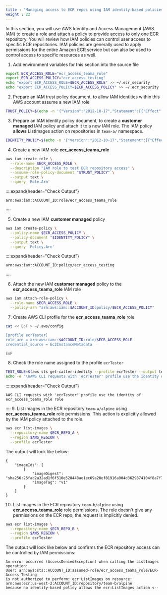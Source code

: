 ```yaml
---
title : "Managing access to ECR repos using IAM identity-based policies"
weight : 22
---
```


In this section, you will use AWS Identity and Access Management (AWS IAM) to create a role and attach a policy to provide access to only one ECR repository. You will review how IAM policies can control user access to specific ECR repositories. IAM policies are generally used to apply permissions for the entire Amazon ECR service but can also be used to control access to specific resources as well.

1. Add environment variables for this section into the source file

```bash
export ECR_ACCESS_ROLE="ecr_access_teama_role"
export ECR_ACCESS_POLICY="ecr_access_testing"
echo "export ECR_ACCESS_ROLE=$ECR_ACCESS_ROLE" >> ~/.ecr_security
echo "export ECR_ACCESS_POLICY=$ECR_ACCESS_POLICY" >> ~/.ecr_security
```

2. Prepare an IAM trust policy document, to allow IAM identities within this AWS account assume a new IAM role

```bash
TRUST_POLICY=$(echo -n '{"Version":"2012-10-17","Statement":[{"Effect":"Allow","Principal":{"AWS":"arn:aws:iam::'$ACCOUNT_ID':root"},"Action":"sts:AssumeRole","Condition":{}}]}')
```

3. Prepare an IAM identity policy document, to create a **customer managed** IAM policy and attach it to a new IAM role. The IAM policy **allows** ListImages action on repositories in `team-a/` namespace.

```bash
IDENTITY_POLICY=$(echo -n '{"Version":"2012-10-17","Statement":[{"Effect":"Allow","Action":["ecr:ListImages"],"Resource":["arn:aws:ecr:'$AWS_REGION':'$ACCOUNT_ID':repository/team-a/*"]}]}')
```

4. Create a new IAM role **ecr_access_teama_role**

```bash
aws iam create-role \
  --role-name $ECR_ACCESS_ROLE \
  --description "IAM role to test ECR repository access" \
  --assume-role-policy-document "$TRUST_POLICY" \
  --output text \
  --query 'Role.Arn'
```

::::expand{header="Check Output"}
```
arn:aws:iam::ACCOUNT_ID:role/ecr_access_teama_role
```
::::

5. Create a new IAM **customer managed** policy

```bash
aws iam create-policy \
  --policy-name $ECR_ACCESS_POLICY \
  --policy-document "$IDENTITY_POLICY" \
  --output text \
  --query 'Policy.Arn'
```

::::expand{header="Check Output"}
```
arn:aws:iam::ACCOUNT_ID:policy/ecr_access_testing
```
::::

6. Attach the new IAM **customer managed** policy to the **ecr_access_teama_role** IAM role

```bash
aws iam attach-role-policy \
  --role-name $ECR_ACCESS_ROLE \
  --policy-arn "arn:aws:iam::$ACCOUNT_ID:policy/$ECR_ACCESS_POLICY"
```

7. Create AWS CLI profile for the **ecr_access_teama_role** role

```bash
cat << EoF > ~/.aws/config

[profile ecrTester]
role_arn = arn:aws:iam::$ACCOUNT_ID:role/$ECR_ACCESS_ROLE
credential_source = Ec2InstanceMetadata

EoF
```

8. Check the role name assigned to the profile `ecrTester`

```bash
TEST_ROLE=$(aws sts get-caller-identity --profile ecrTester --output text --query Arn | cut -d'/' -f2)
echo -e "\nAWS CLI requests with 'ecrTester' profile use the identity of $TEST_ROLE role"
```

::::expand{header="Check Output"}
```
AWS CLI requests with 'ecrTester' profile use the identity of ecr_access_teama_role role
```
::::
9. List images in the ECR repository `team-a/alpine` using **ecr_access_teama_role** role permissions. This action is explicitly allowed by the IAM policy attached to the role.

```bash
aws ecr list-images \
  --repository-name $ECR_REPO_A \
  --region $AWS_REGION \
  --profile ecrTester
```

The output will look like below:

```
{
    "imageIds": [
        {
            "imageDigest": "sha256:25fad2a32ad1f6f510e528448ae1ec69a28ef81916a004d3629874104f8a7f70",
            "imageTag": "v1"
        }
    ]
}
```

10. List images in the ECR repository `team-b/alpine` using **ecr_access_teama_role** role permissions. The role doesn't give any permissions on the ECR repo, the request is implicitly denied.

```bash
aws ecr list-images \
  --repository-name $ECR_REPO_B \
  --region $AWS_REGION \
  --profile ecrTester
```

The output will look like below and confirms the ECR repository access can be controlled by IAM permissions:

```
An error occurred (AccessDeniedException) when calling the ListImages operation: 
User: arn:aws:sts::ACCOUNT_ID:assumed-role/ecr_access_teama_role/ECR-Access-Testing 
is not authorized to perform: ecr:ListImages on resource: 
arn:aws:ecr:us-west-2:ACCOUNT_ID:repository/team-b/alpine 
because no identity-based policy allows the ecr:ListImages action <--
```
